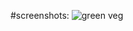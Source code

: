 #screenshots:
![green veg](https://github.com/Abdull121/vegetable-Landing-page/assets/93944428/e58e2183-7283-4e6a-b12f-a8e425890974)
